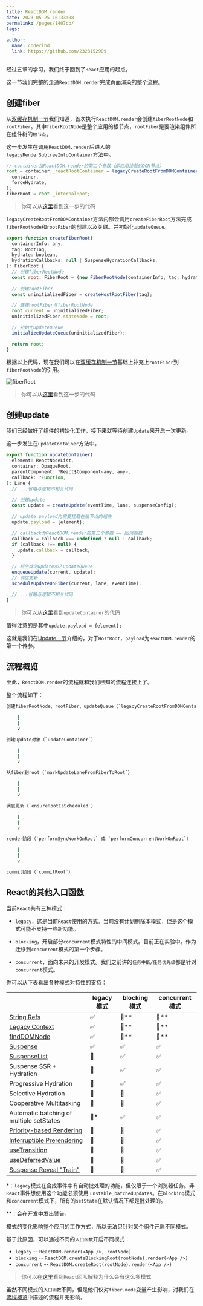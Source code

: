 ```yaml
---
title: ReactDOM.render
date: 2023-05-25 16:33:08
permalink: /pages/1407cb/
tags:
  - 
author: 
  name: coderlhd
  link: https://github.com/2323152909
---
```

经过五章的学习，我们终于回到了`React`应用的起点。

这一节我们完整的走通`ReactDOM.render`完成页面渲染的整个流程。

## 创建fiber

从[双缓存机制一节](../process/doubleBuffer.html#mount时)我们知道，首次执行`ReactDOM.render`会创建`fiberRootNode`和`rootFiber`。其中`fiberRootNode`是整个应用的根节点，`rootFiber`是要渲染组件所在组件树的`根节点`。

这一步发生在调用`ReactDOM.render`后进入的`legacyRenderSubtreeIntoContainer`方法中。

```js
// container指ReactDOM.render的第二个参数（即应用挂载的DOM节点）
root = container._reactRootContainer = legacyCreateRootFromDOMContainer(
  container,
  forceHydrate,
);
fiberRoot = root._internalRoot;
```

> 你可以从[这里](https://github.com/facebook/react/blob/1fb18e22ae66fdb1dc127347e169e73948778e5a/packages/react-dom/src/client/ReactDOMLegacy.js#L193)看到这一步的代码

`legacyCreateRootFromDOMContainer`方法内部会调用`createFiberRoot`方法完成`fiberRootNode`和`rootFiber`的创建以及关联。并初始化`updateQueue`。

```js
export function createFiberRoot(
  containerInfo: any,
  tag: RootTag,
  hydrate: boolean,
  hydrationCallbacks: null | SuspenseHydrationCallbacks,
): FiberRoot {
  // 创建fiberRootNode
  const root: FiberRoot = (new FiberRootNode(containerInfo, tag, hydrate): any);
  
  // 创建rootFiber
  const uninitializedFiber = createHostRootFiber(tag);

  // 连接rootFiber与fiberRootNode
  root.current = uninitializedFiber;
  uninitializedFiber.stateNode = root;

  // 初始化updateQueue
  initializeUpdateQueue(uninitializedFiber);

  return root;
}
```

根据以上代码，现在我们可以在[双缓存机制一节](../process/doubleBuffer.html#mount时)基础上补充上`rootFiber`到`fiberRootNode`的引用。

<img :src="$withBase('/img/fiberroot.png')" alt="fiberRoot">

> 你可以从[这里](https://github.com/facebook/react/blob/1fb18e22ae66fdb1dc127347e169e73948778e5a/packages/react-reconciler/src/ReactFiberRoot.new.js#L97)看到这一步的代码

## 创建update

我们已经做好了组件的初始化工作，接下来就等待创建`Update`来开启一次更新。

这一步发生在`updateContainer`方法中。

```js
export function updateContainer(
  element: ReactNodeList,
  container: OpaqueRoot,
  parentComponent: ?React$Component<any, any>,
  callback: ?Function,
): Lane {
  // ...省略与逻辑不相关代码

  // 创建update
  const update = createUpdate(eventTime, lane, suspenseConfig);
  
  // update.payload为需要挂载在根节点的组件
  update.payload = {element};

  // callback为ReactDOM.render的第三个参数 —— 回调函数
  callback = callback === undefined ? null : callback;
  if (callback !== null) {
    update.callback = callback;
  }

  // 将生成的update加入updateQueue
  enqueueUpdate(current, update);
  // 调度更新
  scheduleUpdateOnFiber(current, lane, eventTime);

  // ...省略与逻辑不相关代码
}
```

> 你可以从[这里](https://github.com/facebook/react/blob/1fb18e22ae66fdb1dc127347e169e73948778e5a/packages/react-reconciler/src/ReactFiberReconciler.new.js#L255)看到`updateContainer`的代码

值得注意的是其中`update.payload = {element};`

这就是我们在[Update一节](./update.html#update的结构)介绍的，对于`HostRoot`，`payload`为`ReactDOM.render`的第一个传参。

## 流程概览

至此，`ReactDOM.render`的流程就和我们已知的流程连接上了。

整个流程如下：

```sh
创建fiberRootNode、rootFiber、updateQueue（`legacyCreateRootFromDOMContainer`）

    |
    |
    v

创建Update对象（`updateContainer`）

    |
    |
    v

从fiber到root（`markUpdateLaneFromFiberToRoot`）

    |
    |
    v

调度更新（`ensureRootIsScheduled`）

    |
    |
    v

render阶段（`performSyncWorkOnRoot` 或 `performConcurrentWorkOnRoot`）

    |
    |
    v

commit阶段（`commitRoot`）
```

## React的其他入口函数

当前`React`共有三种模式：

- `legacy`，这是当前`React`使用的方式。当前没有计划删除本模式，但是这个模式可能不支持一些新功能。

- `blocking`，开启部分`concurrent`模式特性的中间模式。目前正在实验中。作为迁移到`concurrent`模式的第一个步骤。

- `concurrent`，面向未来的开发模式。我们之前讲的`任务中断/任务优先级`都是针对`concurrent`模式。

你可以从下表看出各种模式对特性的支持：

|   | legacy 模式  | blocking 模式  | concurrent 模式  |
|---  |---  |---  |---  |
|[String Refs](https://zh-hans.reactjs.org/docs/refs-and-the-dom.html#legacy-api-string-refs)  |✅  |🚫**  |🚫**  |
|[Legacy Context](https://zh-hans.reactjs.org/docs/legacy-context.html) |✅  |🚫**  |🚫**  |
|[findDOMNode](https://zh-hans.reactjs.org/docs/strict-mode.html#warning-about-deprecated-finddomnode-usage)  |✅  |🚫**  |🚫**  |
|[Suspense](https://zh-hans.reactjs.org/docs/concurrent-mode-suspense.html#what-is-suspense-exactly) |✅  |✅  |✅  |
|[SuspenseList](https://zh-hans.reactjs.org/docs/concurrent-mode-patterns.html#suspenselist) |🚫  |✅  |✅  |
|Suspense SSR + Hydration |🚫  |✅  |✅  |
|Progressive Hydration  |🚫  |✅  |✅  |
|Selective Hydration  |🚫  |🚫  |✅  |
|Cooperative Multitasking |🚫  |🚫  |✅  |
|Automatic batching of multiple setStates     |🚫* |✅  |✅  |
|[Priority-based Rendering](https://zh-hans.reactjs.org/docs/concurrent-mode-patterns.html#splitting-high-and-low-priority-state) |🚫  |🚫  |✅  |
|[Interruptible Prerendering](https://zh-hans.reactjs.org/docs/concurrent-mode-intro.html#interruptible-rendering) |🚫  |🚫  |✅  |
|[useTransition](https://zh-hans.reactjs.org/docs/concurrent-mode-patterns.html#transitions)  |🚫  |🚫  |✅  |
|[useDeferredValue](https://zh-hans.reactjs.org/docs/concurrent-mode-patterns.html#deferring-a-value) |🚫  |🚫  |✅  |
|[Suspense Reveal "Train"](https://zh-hans.reactjs.org/docs/concurrent-mode-patterns.html#suspense-reveal-train)  |🚫  |🚫  |✅  |

*：`legacy`模式在合成事件中有自动批处理的功能，但仅限于一个浏览器任务。非`React`事件想使用这个功能必须使用 `unstable_batchedUpdates`。在`blocking`模式和`concurrent`模式下，所有的`setState`在默认情况下都是批处理的。

**：会在开发中发出警告。

模式的变化影响整个应用的工作方式，所以无法只针对某个组件开启不同模式。

基于此原因，可以通过不同的`入口函数`开启不同模式：

- `legacy` -- `ReactDOM.render(<App />, rootNode)`
- `blocking` -- `ReactDOM.createBlockingRoot(rootNode).render(<App />)`
- `concurrent` -- `ReactDOM.createRoot(rootNode).render(<App />)`

> 你可以在[这里](https://zh-hans.reactjs.org/docs/concurrent-mode-adoption.html#why-so-many-modes)看到`React`团队解释为什么会有这么多模式

虽然不同模式的`入口函数`不同，但是他们仅对`fiber.mode`变量产生影响，对我们在[流程概览](./reactdom.html#流程概览)中描述的流程并无影响。